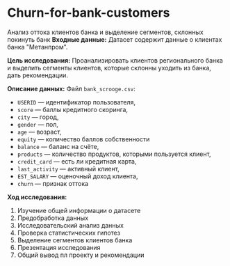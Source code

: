 # Churn-for-bank-customers
Анализ оттока клиентов банка и выделение сегментов, склонных покинуть банк
**Входные данные:** Датасет содержит данные о клиентах банка "Метанпром". 

**Цель исследования:** Проанализировать клиентов регионального банка и выделить сегменты клиентов, которые склонны уходить из банка, дать рекомендации.

**Описание данных:**
Файл `bank_scrooge.csv`:

* `USERID` — идентификатор пользователя,
* `score` — баллы кредитного скоринга,
* `city` — город,
* `gender` — пол,
* `age` — возраст,
* `equity` — количество баллов собственности
* `balance` — баланс на счёте,
* `products` — количество продуктов, которыми пользуется клиент,
* `credit_card` — есть ли кредитная карта,
* `last_activity` — активный клиент,
* `EST_SALARY` — оценочный доход клиента,
* `сhurn` — признак оттока

**Ход исследования:**
1. Изучение общей информации о датасете
2. Предобработка данных
3. Исследовательский анализ данных
4. Проверка статистических гипотез
5. Выделение сегментов клиентов банка
6. Презентация исследования
7. Общий вывод пл проекту и рекомендации
